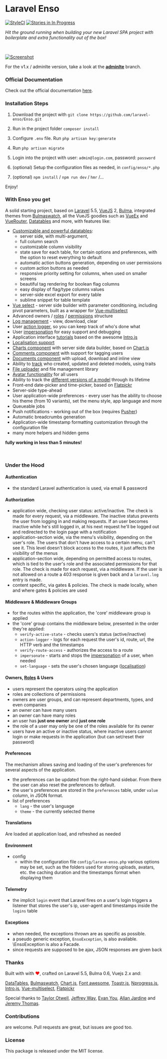 <!--h-->
# Laravel Enso
[![StyleCI](https://styleci.io/repos/95136264/shield?branch=master)](https://styleci.io/repos/95136264)
[![Stories in In Progress](https://badge.waffle.io/laravel-enso/Enso.png?label=in%20progress&title=In%20Progress)](https://waffle.io/laravel-enso/Enso)
<!--/h-->

*Hit the ground running when building your new Laravel SPA project with boilerplate and extra functionality out of the box!*

&nbsp;

[![Screenshot](https://laravel-enso.github.io/enso/screenshots/bulma_cap000_thumb.png)](https://laravel-enso.github.io/enso/videos/bulma_cap000.png)

For the v1.x / adminlte version, take a look at the **[adminlte](https://github.com/laravel-enso/Enso/tree/adminlte)** branch.

<!--h-->
### Official Documentation
Check out the official documentation [here](https://docs.laravel-enso.com/).
<!--/h-->

### Installation Steps

1. Download the project with `git clone https://github.com/laravel-enso/Enso.git`

2. Run in the project folder `composer install`

3. Configure `.env` file. Run `php artisan key:generate`

4. Run `php artisan migrate`

5. Login into the project with user: `admin@login.com`, password: `password`

6. (optional) Setup the configuration files as needed, in `config/enso/*.php`

7. (optional) `npm install` / `npm run dev` / `hmr` /...

Enjoy!

### With Enso you get
A solid starting project, based on [Laravel](https://laravel.com) 5.5, [VueJS](https://vuejs.org) 2, [Bulma](https://bulma.io), integrated themes from [Bulmaswatch](https://jenil.github.io/bulmaswatch), all the VueJS goodies such as [VueEx](https://vuex.vuejs.org/en) and [VueRouter](https://router.vuejs.org/en), [Datatables](https://datatables.net/) and more, with features like: 

- [Customizable and powerful datatables](https://github.com/laravel-enso/DataTable):
    - server side, with multi-argument,
    - full column search
    - customizable column visibility
    - state save for each table, for certain options and preferences, with the option to reset everything to default
    - automatic action buttons generation, depending on user permissions
    - custom action buttons as needed
    - responsive priority setting for columns, when used on smaller screens
    - beautiful tag rendering for boolean flag columns
    - easy display of flag/type columns values
    - server-side excel export for every table
    - sublime snippet for table template
- [Vue select](https://github.com/laravel-enso/Select) - server side builder with parameter conditioning, including pivot parameters, built as a wrapper for [Vue-multiselect](https://github.com/monterail/vue-multiselect)
- Advanced owners / [roles](https://github.com/laravel-enso/RoleManager) / [permissions](https://github.com/laravel-enso/PermissionManager) structure
- [Log management](https://github.com/laravel-enso/LogManager) -  view, download, clear
- User [action logger](https://github.com/laravel-enso/ActionLogger), so you can keep track of who's done what
- User [impersonation](https://github.com/laravel-enso/Impersonate) for easy support and debugging
- Application interface [tutorials](https://github.com/laravel-enso/TutorialManager) based on the awesome [Intro.js](http://introjs.com) 
- [Localisation support](https://github.com/laravel-enso/Localisation)
- [Charts component](https://github.com/laravel-enso/Charts) with server side data builder, based on [Chart.js](http://www.chartjs.org)
- [Comments component](https://github.com/laravel-enso/CommentsManager) with support for tagging users
- [Documents component](https://github.com/laravel-enso/DocumentsManager) with upload, download and inline view
- Ability to [track](https://github.com/laravel-enso/TrackWho) who created, updated and deleted models, using traits
- [File uploader](https://github.com/laravel-enso/FileManager) and file management library
- [Avatar functionality](https://github.com/laravel-enso/AvatarManager) for all users
- Ability to track the [different versions of a model](https://github.com/laravel-enso/HistoryTracker) through its lifetime
- Front-end date-picker and time-picker, based on [Flatpickr](https://chmln.github.io/flatpickr)
- Server-side type-ahead
- User application-wide preferences - every user has the ability to choose his theme (from 10 variants), set the menu style, app language and more
- Queueable jobs
- Push notifications - working out of the box (requires [Pusher](https://pusher.com))
- Automatic breadcrumbs generation
- Application-wide timestamp formatting customization through the configuration file
- many more helpers and hidden gems

**fully working in less than 5 minutes!**

&nbsp;
&nbsp;
&nbsp;


### Under the Hood

#### Authentication
 - the standard Laravel authentication is used, via email & password

#### Authorization
 - application wide, checking user status: active/inactive. The check is made for every request, via a middleware. The inactive status prevents the user from logging in and making requests. If an user becomes inactive while he's still logged in, at his next request he'll be logged out and redirected to the login page with a notification
 - application-section wide, via the menu's visibility, depending on the user's role. The users that don't have access to a certain menu, can't see it. This level doesn't block access to the routes, it just affects the visibility of the menus
 - application-section wide, depending on permitted access to routes, which is tied to the user's role and the associated permissions for that role. The check is made for each request, via a middleware. If the user is not allowed on a route a 403 response is given back and a `laravel.log` entry is made.
 - content specific, via gates & policies. The check is made locally, when and where gates & policies are used

#### Middleware & Middleware Groups
- for the routes within the application, the 'core' middleware group is applied
- the 'core' group contains the middleware below, presented in the order they're applied:
    - `verify-active-state` - checks users's status (active/inactive)
    - `action-logger` - logs for each request the user's id, route, url, the HTTP verb and the timestamps
    - `verify-route-access` - authorizes the access to a route
    - `impersonate` - starts and stops the [impersonation](https://github.com/laravel-enso/Impersonate) of a user, when needed
    - `set-language` - sets the user's chosen language ([localisation](https://github.com/laravel-enso/Localisation))

#### Owners, [Roles](https://github.com/laravel-enso/RoleManager) & Users
- users represent the operators using the application
- roles are collections of permissions
- owners are user groups, and can represent departments, types, and even companies
- an owner can have many users
- an owner can have many roles
- an user has **just one owner** and **just one role**
- the role of a user may only be one of the roles available for its owner
- users have an active or inactive status, where inactive users cannot login or make requests in the application (but can set/reset their password)

#### Preferences

The mechanism allows saving and loading of the user's preferences for several aspects of the application.
- the preferences can be updated from the right-hand sidebar. From there the user can also reset the preferences to default.
- the user's preferences are stored in the `preferences` table, under `value` column, in JSON format.
- list of preferences
    - `lang` - the user's language
    - `theme` - the currently selected theme    

#### Translations
Are loaded at application load, and refreshed as needed


#### Environment
- config
    - within the configuration file `config/larave-enso.php` various options may be set, such as the folders used for storing uploads, avatars, etc. the caching duration and the timestamps format when displaying them


#### Telemetry
- the implicit `login` event that Laravel fires on a user's login triggers a listener that stores the user's ip, user-agent and timestamps inside the `logins` table



#### Exceptions
- when needed, the exceptions thrown are as specific as possible. 
- a pseudo generic exception, `EnsoException`, is also available. \EnsoException is also a Facade.
- since requests are supposed to be ajax, JSON responses are given back 



### Thanks

Built with with <span style="color:red"> &#10084;&#65039;</span>, crafted on Laravel 5.5, Bulma 0.6, Vuejs 2.x and:

[DataTables](https://datatables.net),
[Bulmaswatch](https://jenil.github.io/bulmaswatch/), [Chart.js](http://chartjs.org),
[Font awesome](http://fontawesome.io), [Toastr.js](http://codeseven.github.io/toastr),
[Nprogress.js](http://ricostacruz.com/nprogress),
[Intro.js](http://introjs.com/), [Vue-multiselect](https://github.com/monterail/vue-multiselect),
[Flatpickr](https://chmln.github.io/flatpickr/)

Special thanks to [Taylor Otwell](https://laravel.com/), [Jeffrey Way](https://laracasts.com), [Evan You](https://vuejs.org/), [Allan Jardine](https://datatables.net) and [Jeremy Thomas](https://bulma.io).


<!--h-->
### Contributions

are welcome. Pull requests are great, but issues are good too.

### License

This package is released under the MIT license.
<!--/h-->